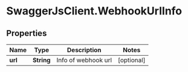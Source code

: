 # SwaggerJsClient.WebhookUrlInfo

## Properties
Name | Type | Description | Notes
------------ | ------------- | ------------- | -------------
**url** | **String** | Info of webhook url | [optional] 


